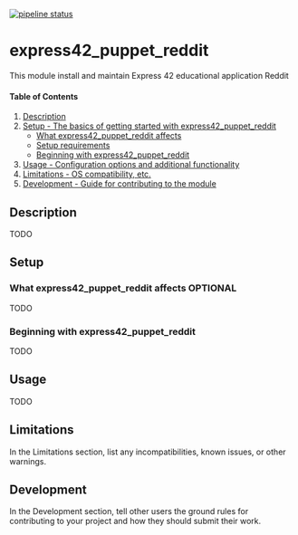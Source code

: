 
[![pipeline status](https://gitlab.com/express42/express42-puppet_reddit/badges/master/pipeline.svg)](https://gitlab.com/express42/express42-puppet_reddit/commits/master)

# express42_puppet_reddit

This module install and maintain Express 42 educational application Reddit


#### Table of Contents

1. [Description](#description)
2. [Setup - The basics of getting started with express42_puppet_reddit](#setup)
    * [What express42_puppet_reddit affects](#what-express42_puppet_reddit-affects)
    * [Setup requirements](#setup-requirements)
    * [Beginning with express42_puppet_reddit](#beginning-with-express42_puppet_reddit)
3. [Usage - Configuration options and additional functionality](#usage)
4. [Limitations - OS compatibility, etc.](#limitations)
5. [Development - Guide for contributing to the module](#development)

## Description

TODO


## Setup

### What express42_puppet_reddit affects **OPTIONAL**

TODO

### Beginning with express42_puppet_reddit

TODO

## Usage

TODO

## Limitations

In the Limitations section, list any incompatibilities, known issues, or other warnings.

## Development

In the Development section, tell other users the ground rules for contributing to your project and how they should submit their work.

